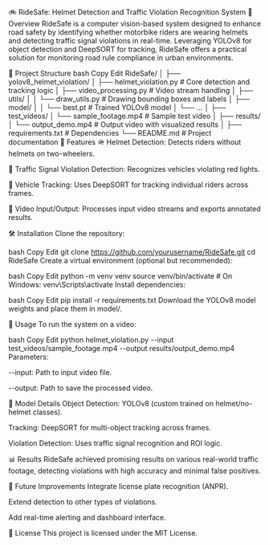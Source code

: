 🚲 RideSafe: Helmet Detection and Traffic Violation Recognition System
📘 Overview
RideSafe is a computer vision-based system designed to enhance road safety by identifying whether motorbike riders are wearing helmets and detecting traffic signal violations in real-time. Leveraging YOLOv8 for object detection and DeepSORT for tracking, RideSafe offers a practical solution for monitoring road rule compliance in urban environments.

📁 Project Structure
bash
Copy
Edit
RideSafe/
│
├── yolov8_helmet_violation/
│   ├── helmet_violation.py         # Core detection and tracking logic
│   ├── video_processing.py         # Video stream handling
│   ├── utils/
│   │   └── draw_utils.py           # Drawing bounding boxes and labels
│   ├── model/
│   │   └── best.pt                 # Trained YOLOv8 model
│   └── ...
│
├── test_videos/
│   └── sample_footage.mp4          # Sample test video
│
├── results/
│   └── output_demo.mp4             # Output video with visualized results
│
├── requirements.txt                # Dependencies
└── README.md                       # Project documentation
🚀 Features
🪖 Helmet Detection: Detects riders without helmets on two-wheelers.

🚦 Traffic Signal Violation Detection: Recognizes vehicles violating red lights.

📍 Vehicle Tracking: Uses DeepSORT for tracking individual riders across frames.

🎥 Video Input/Output: Processes input video streams and exports annotated results.

🛠 Installation
Clone the repository:

bash
Copy
Edit
git clone https://github.com/yourusername/RideSafe.git
cd RideSafe
Create a virtual environment (optional but recommended):

bash
Copy
Edit
python -m venv venv
source venv/bin/activate  # On Windows: venv\Scripts\activate
Install dependencies:

bash
Copy
Edit
pip install -r requirements.txt
Download the YOLOv8 model weights and place them in model/.

📸 Usage
To run the system on a video:

bash
Copy
Edit
python helmet_violation.py --input test_videos/sample_footage.mp4 --output results/output_demo.mp4
Parameters:

--input: Path to input video file.

--output: Path to save the processed video.

🧠 Model Details
Object Detection: YOLOv8 (custom trained on helmet/no-helmet classes).

Tracking: DeepSORT for multi-object tracking across frames.

Violation Detection: Uses traffic signal recognition and ROI logic.

📊 Results
RideSafe achieved promising results on various real-world traffic footage, detecting violations with high accuracy and minimal false positives.

📌 Future Improvements
Integrate license plate recognition (ANPR).

Extend detection to other types of violations.

Add real-time alerting and dashboard interface.

📄 License
This project is licensed under the MIT License.
